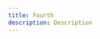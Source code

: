 ```yaml
---
title: Fourth
description: Description
---
```


<inline-fragment platform="ios" src="~/fragments/ios.md"></inline-fragment>
